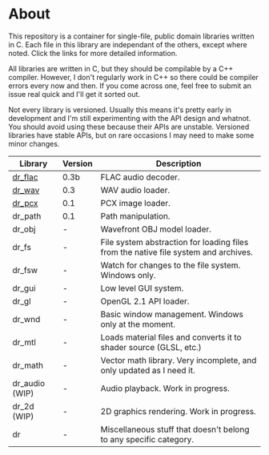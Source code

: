 # About
This repository is a container for single-file, public domain libraries written in C. Each
file in this library are independant of the others, except where noted. Click the links for
more detailed information.

All libraries are written in C, but they should be compilable by a C++ compiler. However, I
don't regularly work in C++ so there could be compiler errors every now and then. If you
come across one, feel free to submit an issue real quick and I'll get it sorted out.

Not every library is versioned. Usually this means it's pretty early in development and I'm
still experimenting with the API design and whatnot. You should avoid using these because
their APIs are unstable. Versioned libraries have stable APIs, but on rare occasions I may
need to make some minor changes.

Library                                         | Version | Description
----------------------------------------------- | ------- | -----------
[dr_flac](https://mackron.github.io/dr_flac)    | 0.3b    | FLAC audio decoder.
[dr_wav](https://mackron.github.io/dr_wav)      | 0.3     | WAV audio loader.
[dr_pcx](https://mackron.github.io/dr_pcx)      | 0.1     | PCX image loader.
dr_path                                         | 0.1     | Path manipulation.
dr_obj                                          | -       | Wavefront OBJ model loader.
dr_fs                                           | -       | File system abstraction for loading files from the native file system and archives.
dr_fsw                                          | -       | Watch for changes to the file system. Windows only.
dr_gui                                          | -       | Low level GUI system.
dr_gl                                           | -       | OpenGL 2.1 API loader.
dr_wnd                                          | -       | Basic window management. Windows only at the moment.
dr_mtl                                          | -       | Loads material files and converts it to shader source (GLSL, etc.)
dr_math                                         | -       | Vector math library. Very incomplete, and only updated as I need it.
dr_audio (WIP)                                  | -       | Audio playback. Work in progress.
dr_2d (WIP)                                     | -       | 2D graphics rendering. Work in progress.
dr                                              | -       | Miscellaneous stuff that doesn't belong to any specific category.
